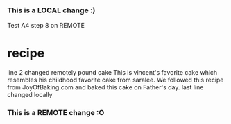 ### This is a LOCAL change :)
Test A4 step 8 on REMOTE
# recipe
line 2 changed remotely
pound cake
This is vincent's favorite cake which resembles his childhood favorite cake from saralee. 
We followed this recipe from JoyOfBaking.com and baked this cake on Father's day. 
last line changed locally
### This is a REMOTE change :O

